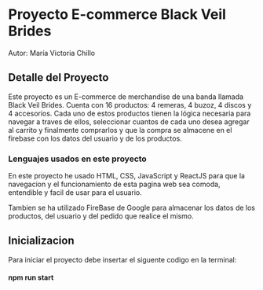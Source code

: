 # Proyecto E-commerce Black Veil Brides
Autor: María Victoria Chillo

## Detalle del Proyecto

Este proyecto es un E-commerce de merchandise de una banda llamada Black Veil Brides. Cuenta con 16 productos: 4 remeras, 4 buzoz, 4 discos y 4 accesorios. 
Cada uno de estos productos tienen la lógica necesaria para navegar a traves de ellos, seleccionar cuantos de cada uno desea agregar al carrito y finalmente comprarlos y que la compra se almacene en el firebase con los datos del usuario y de los productos.

### Lenguajes usados en este proyecto

En este proyecto he usado HTML, CSS, JavaScript y ReactJS para que la navegacion y el funcionamiento de esta pagina web sea comoda, entendible y facil de usar para el usuario.

Tambien se ha utilizado FireBase de Google para almacenar los datos de los productos, del usuario y del pedido que realice el mismo.

## Inicializacion

Para iniciar el proyecto debe insertar el siguente codigo en la terminal:
#### npm run start
